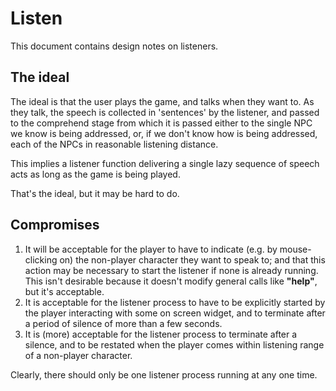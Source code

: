 # Listen

This document contains design notes on listeners.

## The ideal

The ideal is that the user plays the game, and talks when they want to. As 
they talk, the speech is collected in 'sentences' by the listener, and passed 
to the comprehend stage from which it is passed either to the single NPC we 
know is being addressed, or, if we don't know how is being addressed, each of
the NPCs in reasonable listening distance.

This implies a listener function delivering a single lazy sequence of speech
acts as long as the game is being played.

That's the ideal, but it may be hard to do.

## Compromises

1. It will be acceptable for the player to have to indicate (e.g. by mouse-
clicking on) the non-player character they want to speak to; and that this
action may be necessary to start the listener if none is already running. This
isn't desirable because it doesn't modify general calls like **"help"**, but
it's acceptable.
2. It is acceptable for the listener process to have to be explicitly started
by the player interacting with some on screen widget, and to terminate after
a period of silence of more than a few seconds.
3. It is (more) acceptable for the listener process to terminate after a silence,
and to be restated when the player comes within listening range of a non-player
character.

Clearly, there should only be one listener process running at any one time.

